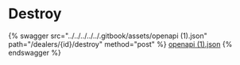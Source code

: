 # Destroy

{% swagger src="../../../../../.gitbook/assets/openapi (1).json" path="/dealers/{id}/destroy" method="post" %}
[openapi (1).json](<../../../../../.gitbook/assets/openapi (1).json>)
{% endswagger %}
